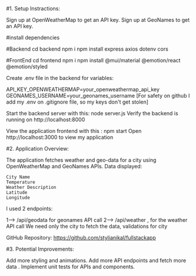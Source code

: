 #1.     Setup Instractions:

Sign up at OpenWeatherMap to get an API key.
Sign up at GeoNames to get an API key.

#install dependencies

#Backend
cd backend
npm i
npm install express axios dotenv cors

#FrontEnd
cd frontend
npm i
npm install @mui/material @emotion/react @emotion/styled

Create .env file in the backend for variables:

API_KEY_OPENWEATHERMAP=your_openweathermap_api_key
GEONAMES_USERNAME=your_geonames_username
[For safety on github I add my .env on .gitignore file, so my keys don't get stolen]

Start the backend server with this: 
node server.js
Verify the backend is running on http://localhost:8000

View the application frontend with this :
npm start
Open http://localhost:3000 to view my application

#2.     Application Overview:

The application fetches weather and geo-data for a city using OpenWeatherMap and GeoNames APIs.
Data displayed:

    City Name
    Temperature
    Weather Description
    Latitude
    Longitude

I used 2 endpoints:

1--> /api/geodata for geonames API call
2--> /api/weather , for the weather API call
We need only the city to fetch the data, validations for city

GitHub Repository: 
https://github.com/stylianikal/fullstackapp

#3.     Potential Improvements:

Add more styling and animations.
Add more API endpoints and fetch more data .
Implement unit tests for APIs and components.